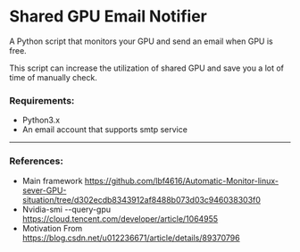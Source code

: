 # Shared GPU Email Notifier
A Python script that monitors your GPU and send an email when GPU is free. 

This script can increase the utilization of shared GPU and save you a lot of time of manually check.

### Requirements:
+ Python3.x
+ An email account that supports smtp service

---

### References:
+ Main framework https://github.com/lbf4616/Automatic-Monitor-linux-sever-GPU-situation/tree/d302ecdb8343912af8488b073d03c946038303f0
+ Nvidia-smi --query-gpu https://cloud.tencent.com/developer/article/1064955
+ Motivation From https://blog.csdn.net/u012236671/article/details/89370796
